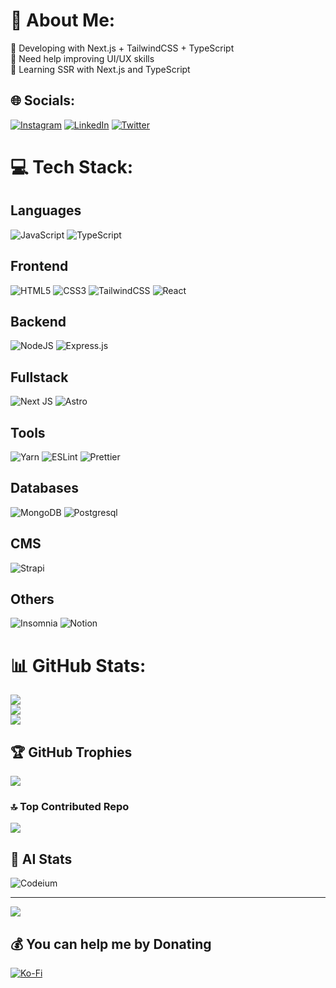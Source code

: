 # 💫 About Me:
🔭 Developing with Next.js + TailwindCSS + TypeScript<br>🤝 Need help improving UI/UX skills<br>🌱 Learning SSR with Next.js and TypeScript<br>

## 🌐 Socials:
[![Instagram](https://img.shields.io/badge/Instagram-E4405F.svg?logo=Instagram&logoColor=white)](https://instagram.com/higherrorua)
[![LinkedIn](https://img.shields.io/badge/LinkedIn-0077B5.svg?logo=linkedin&logoColor=white)](https://linkedin.com/in/vitaliy-hordiyk)
[![Twitter](https://img.shields.io/badge/Twitter-1DA1F2.svg?logo=Twitter&logoColor=white)](https://twitter.com/higherror) 

# 💻 Tech Stack:
## Languages
![JavaScript](https://img.shields.io/badge/javascript-F7DF1E.svg?style=for-the-badge&logo=javascript&logoColor=black&textXolor=black)
![TypeScript](https://img.shields.io/badge/typescript-007ACC.svg?style=for-the-badge&logo=typescript&logoColor=white) 

## Frontend
![HTML5](https://img.shields.io/badge/html%205-E34F26.svg?style=for-the-badge&logo=html5&logoColor=white)
![CSS3](https://img.shields.io/badge/css%203-1572B6.svg?style=for-the-badge&logo=css3&logoColor=white)
![TailwindCSS](https://img.shields.io/badge/tailwind%20css-38B2AC.svg?style=for-the-badge&logo=tailwind-css&logoColor=white) 
![React](https://img.shields.io/badge/react-61DAFB.svg?style=for-the-badge&logo=react&logoColor=black)

## Backend
![NodeJS](https://img.shields.io/badge/node.js-339933?style=for-the-badge&logo=node.js&logoColor=white)
![Express.js](https://img.shields.io/badge/express.js-000000.svg?style=for-the-badge&logo=express&logoColor=61DAFB)

## Fullstack
![Next JS](https://img.shields.io/badge/Next-black?style=for-the-badge&logo=next.js&logoColor=white)
![Astro](https://img.shields.io/badge/astro-BC52EE?style=for-the-badge&logo=Astro&logoColor=white) 

## Tools
![Yarn](https://img.shields.io/badge/yarn-2C8EBB.svg?style=for-the-badge&logo=yarn&logoColor=white)
![ESLint](https://img.shields.io/badge/ESLint-4B32C3?style=for-the-badge&logo=eslint&logoColor=white)
![Prettier](https://img.shields.io/badge/prettier-F7B93E?style=for-the-badge&logo=Prettier&logoColor=black)

## Databases
![MongoDB](https://img.shields.io/badge/MongoDB-47A248.svg?style=for-the-badge&logo=mongodb&logoColor=white) 
![Postgresql](https://img.shields.io/badge/postgresql-4169E1.svg?style=for-the-badge&logo=PostgreSQL&logoColor=white) 

## CMS 
![Strapi](https://img.shields.io/badge/strapi-4945FF.svg?style=for-the-badge&logo=Strapi&logoColor=white) 

## Others
![Insomnia](https://img.shields.io/badge/Insomnia-4000BF?style=for-the-badge&logo=insomnia&logoColor=white)
![Notion](https://img.shields.io/badge/Notion-000000.svg?style=for-the-badge&logo=notion&logoColor=white)

# 📊 GitHub Stats:
![](https://github-readme-stats.vercel.app/api?username=higherror&theme=radical&hide_border=false&include_all_commits=false&count_private=true)<br/>
![](https://github-readme-streak-stats.herokuapp.com/?user=higherror&theme=radical&hide_border=false)<br/>
![](https://github-readme-stats.vercel.app/api/top-langs/?username=higherror&theme=radical&hide_border=false&include_all_commits=false&count_private=true&layout=compact)<br/>

## 🏆 GitHub Trophies
![](https://github-profile-trophy.vercel.app/?username=higherror&theme=radical&no-frame=false&no-bg=true&margin-w=4)<br/>

### 🔝 Top Contributed Repo
![](https://github-contributor-stats.vercel.app/api?username=higherror&limit=5&theme=radical&combine_all_yearly_contributions=true)<br/>

## 🤖 AI Stats
![Codeium](https://codeium.com/profile/higherror/card.png)<br/>

---
[![](https://visitcount.itsvg.in/api?id=higherror&icon=5&color=6)](https://visitcount.itsvg.in)<br/>

## 💰 You can help me by Donating
[![Ko-Fi](https://img.shields.io/badge/Ko--fi-F16061?style=for-the-badge&logo=ko-fi&logoColor=white)](https://ko-fi.com/higherror) 

  
<!-- Proudly created with GPRM ( https://gprm.itsvg.in ) -->
